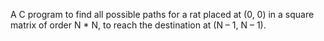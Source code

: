 A C program to find all possible paths for a rat placed at (0, 0) in a square matrix of order N * N, to reach the destination at (N – 1, N – 1). 
